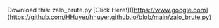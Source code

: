 Download this:
zalo_brute.py
[Click Here!]([https://www.google.com](https://github.com/HHuyer/hhuyer.github.io/blob/main/zalo_brute.py)
